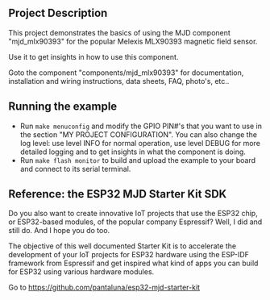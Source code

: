 ## Project Description
This project demonstrates the basics of using the MJD component "mjd_mlx90393" for the popular Melexis MLX90393 magnetic field sensor.

Use it to get insights in how to use this component.

Goto the component "components/mjd_mlx90393" for documentation, installation and wiring instructions, data sheets, FAQ, photo's, etc..

## Running the example
- Run `make menuconfig` and modify the GPIO PIN#'s that you want to use in the section "MY PROJECT CONFIGURATION". You can also change the log level: use level INFO for normal operation, use level DEBUG for more detailed logging and to get insights in what the component is doing.
- Run `make flash monitor` to build and upload the example to your board and connect to its serial terminal.



## Reference: the ESP32 MJD Starter Kit SDK

Do you also want to create innovative IoT projects that use the ESP32 chip, or ESP32-based modules, of the popular company Espressif? Well, I did and still do. And I hope you do too.

The objective of this well documented Starter Kit is to accelerate the development of your IoT projects for ESP32 hardware using the ESP-IDF framework from Espressif and get inspired what kind of apps you can build for ESP32 using various hardware modules.

Go to https://github.com/pantaluna/esp32-mjd-starter-kit

